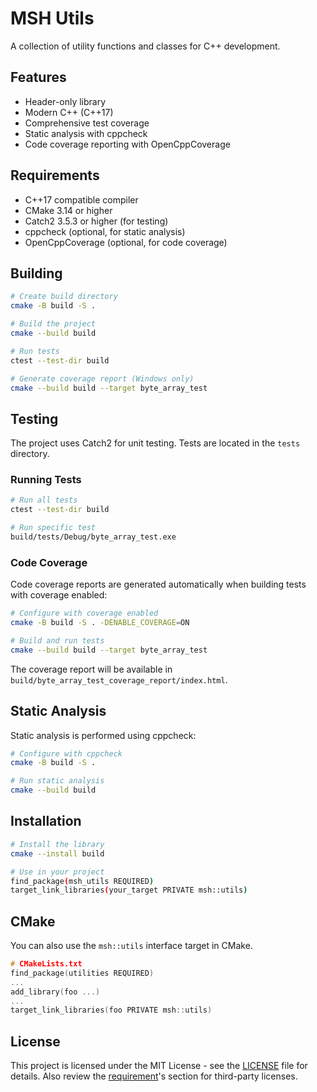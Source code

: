 # MSH Utils

A collection of utility functions and classes for C++ development.

## Features

- Header-only library
- Modern C++ (C++17)
- Comprehensive test coverage
- Static analysis with cppcheck
- Code coverage reporting with OpenCppCoverage

## Requirements

- C++17 compatible compiler
- CMake 3.14 or higher
- Catch2 3.5.3 or higher (for testing)
- cppcheck (optional, for static analysis)
- OpenCppCoverage (optional, for code coverage)

## Building

```bash
# Create build directory
cmake -B build -S .

# Build the project
cmake --build build

# Run tests
ctest --test-dir build

# Generate coverage report (Windows only)
cmake --build build --target byte_array_test
```

## Testing

The project uses Catch2 for unit testing. Tests are located in the `tests` directory.

### Running Tests

```bash
# Run all tests
ctest --test-dir build

# Run specific test
build/tests/Debug/byte_array_test.exe
```

### Code Coverage

Code coverage reports are generated automatically when building tests with coverage enabled:

```bash
# Configure with coverage enabled
cmake -B build -S . -DENABLE_COVERAGE=ON

# Build and run tests
cmake --build build --target byte_array_test
```

The coverage report will be available in `build/byte_array_test_coverage_report/index.html`.

## Static Analysis

Static analysis is performed using cppcheck:

```bash
# Configure with cppcheck
cmake -B build -S .

# Run static analysis
cmake --build build
```

## Installation

```bash
# Install the library
cmake --install build

# Use in your project
find_package(msh_utils REQUIRED)
target_link_libraries(your_target PRIVATE msh::utils)
```

## CMake
You can also use the `msh::utils` interface target in CMake.

```cpp
# CMakeLists.txt
find_package(utilities REQUIRED)
...
add_library(foo ...)
...
target_link_libraries(foo PRIVATE msh::utils)
```

## License

This project is licensed under the MIT License - see the [LICENSE](LICENSE) file for details.
Also review the [requirement](#requirements)'s section for third-party licenses.